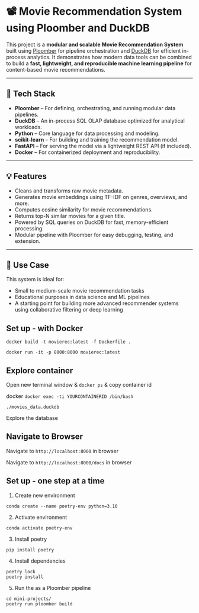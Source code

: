# 📽️ Movie Recommendation System using Ploomber and DuckDB

This project is a **modular and scalable Movie Recommendation System** built using [Ploomber](https://ploomber.io/) for pipeline orchestration and [DuckDB](https://duckdb.org/) for efficient in-process analytics. It demonstrates how modern data tools can be combined to build a **fast, lightweight, and reproducible machine learning pipeline** for content-based movie recommendations.

---

## 🔧 Tech Stack

- **Ploomber** – For defining, orchestrating, and running modular data pipelines.
- **DuckDB** – An in-process SQL OLAP database optimized for analytical workloads.
- **Python** – Core language for data processing and modeling.
- **scikit-learn** – For building and training the recommendation model.
- **FastAPI** – For serving the model via a lightweight REST API (if included).
- **Docker** – For containerized deployment and reproducibility.

---

## 💡 Features

- Cleans and transforms raw movie metadata.
- Generates movie embeddings using TF-IDF on genres, overviews, and more.
- Computes cosine similarity for movie recommendations.
- Returns top-N similar movies for a given title.
- Powered by SQL queries on DuckDB for fast, memory-efficient processing.
- Modular pipeline with Ploomber for easy debugging, testing, and extension.

---

## 🚀 Use Case

This system is ideal for:
- Small to medium-scale movie recommendation tasks
- Educational purposes in data science and ML pipelines
- A starting point for building more advanced recommender systems using collaborative filtering or deep learning




## Set up - with Docker

```
docker build -t movierec:latest -f Dockerfile .

docker run -it -p 8000:8000 movierec:latest

```
## Explore container

Open new terminal window & ```docker ps``` & copy container id

docker ```docker exec -ti YOURCONTAINERID /bin/bash```

```./movies_data.duckdb```

Explore the database


## Navigate to Browser

Navigate to ```http://localhost:8000``` in browser

Navigate to ```http://localhost:8000/docs``` in browser


## Set up - one step at a time

1. Create new environment

```
conda create --name poetry-env python=3.10
```

2. Activate environment

``` 
conda activate poetry-env
```

3. Install poetry

```
pip install poetry
```

4. Install dependencies

```
poetry lock
poetry install
```

5. Run the as a Ploomber pipeline

```
cd mini-projects/
poetry run ploomber build
```

